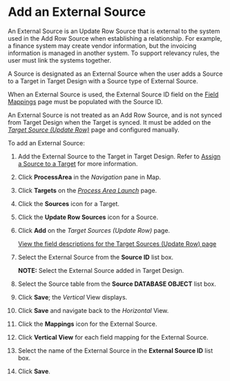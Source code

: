 # Add an External Source

An External Source is an Update Row Source that is external to the
system used in the Add Row Source when establishing a relationship. For
example, a finance system may create vendor information, but the
invoicing information is managed in another system. To support relevancy
rules, the user must link the systems together.

A Source is designated as an External Source when the user adds a Source
to a Target in Target Design with a Source type of External Source.

When an External Source is used, the External Source ID field on the
[Field Mappings](../Page_Desc/Field_Mappings_H.htm) page must be
populated with the Source ID.

An External Source is not treated as an Add Row Source, and is not
synced from Target Design when the Target is synced. It must be added on
the <span style="font-style: italic;">[Target Source (Update
Row)](../Page_Desc/Target_Sources_Update_Row.htm)</span> page and
configured manually.

To add an External Source:

1.  Add the External Source to the Target in Target Design. Refer to
    [Assign a Source to a
    Target](../../Design/Use_Cases/Assign_a_Source_to_a_Target.htm) for
    more information.

2.  Click <span style="font-weight: bold;">ProcessArea</span> in the
    <span style="font-style: italic;">Navigation</span> pane in Map.

3.  Click <span style="font-weight: bold;">Targets</span> on the
    *[Process Area Launch](../Page_Desc/Process_Area_Launch_map.htm)*
    page.

4.  Click the <span style="font-weight: bold;">Sources</span> icon for a
    Target.

5.  Click the <span style="font-weight: bold;">Update Row Sources</span>
    icon for a Source.

6.  Click <span style="font-weight: bold;">Add</span> on the
    <span style="font-style: italic;">Target Sources (Update Row)</span>
    page.
    
    [View the field descriptions for the Target Sources (Update Row)
    page](../Page_Desc/Target_Sources_Update_Row.htm)

7.  Select the External Source from the
    <span style="font-weight: bold;">Source ID</span> list box.
    
    **NOTE:** Select the External Source added in Target Design.

8.  Select the Source table from the
    <span style="font-weight: bold;">Source DATABASE OBJECT</span> list
    box.

9.  Click <span style="font-weight: bold;">Save</span>; the
    <span style="font-style: italic;">Vertical</span> View displays.

10. Click <span style="font-weight: bold;">Save</span> and navigate back
    to the <span style="font-style: italic;">Horizontal</span> View.

11. Click the <span style="font-weight: bold;">Mappings</span> icon for
    the External Source.

12. Click **Vertical View** for each field mapping for the External
    Source.

13. Select the name of the External Source in the
    <span style="font-weight: bold;">External Source ID</span> list box.

14. Click <span style="font-weight: bold;">Save</span>.
